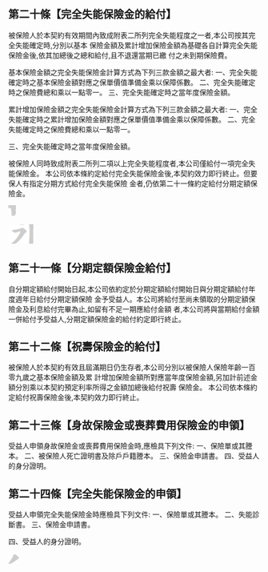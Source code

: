 
## 第二十條【完全失能保險金的給付】

被保險人於本契約有效期間內致成附表二所列完全失能程度之一者,本公司按其完全失能確定時,分別以基本 保險金額及累計增加保險金額為基礎各自計算完全失能保險金後,依其加總後之總和給付,且不退還當期已繳 付之未到期保險費。

基本保險金額之完全失能保險金計算方式為下列三款金額之最大者:
一、完全失能確定時之基本保險金額對應之保單價值準備金乘以保障係數。 二、完全失能確定時之保險費總和乘以一點零一。 三、完全失能確定時之當年度保險金額。

累計增加保險金額之完全失能保險金計算方式為下列三款金額之最大者:
一、完全失能確定時之累計增加保險金額對應之保單價值準備金乘以保障係數。 二、完全失能確定時之保險費總和乘以一點零一。

三、完全失能確定時之當年度保險金額。

被保險人同時致成附表二所列二項以上完全失能程度者,本公司僅給付一項完全失能保險金。 本公司依本條約定給付完全失能保險金後,本契約效力即行終止。但要保人有指定分期方式給付完全失能保險 金者,仍依第二十一條約定給付分期定額保險金。

![0_image_0.png](0_image_0.png)

![0_image_1.png](0_image_1.png)

## 第二十一條【分期定額保險金給付】

自分期定額給付開始日起,本公司依約定於分期定額給付開始日與分期定額給付年度週年日給付分期定額保險 金予受益人。本公司將給付至尚未領取的分期定額保險金及利息給付完畢為止,如留有不足一期應給付金額 者,本公司將與當期給付金額一併給付予受益人,分期定額保險金的給付約定即行終止。

## 第二十二條【祝壽保險金的給付】

被保險人於本契約有效且屆滿期日仍生存者,本公司分別以被保險人保險年齡一百零九歲之基本保險金額及累 計增加保險金額所對應當年度保險金額,另加計前述金額分別乘以本契約預定利率所得之金額加總後給付祝壽 保險金。 本公司依本條約定給付祝壽保險金後,本契約效力即行終止。

## 第二十三條【身故保險金或喪葬費用保險金的申領】

受益人申領身故保險金或喪葬費用保險金時,應檢具下列文件: 一、保險單或其謄本。 二、被保險人死亡證明書及除戶戶籍謄本。 三、保險金申請書。 四、受益人的身分證明。

## 第二十四條【完全失能保險金的申領】

受益人申領完全失能保險金時應檢具下列文件: 一、保險單或其謄本。 二、失能診斷書。 三、保險金申請書。

四、受益人的身分證明。

![0_image_2.png](0_image_2.png)


